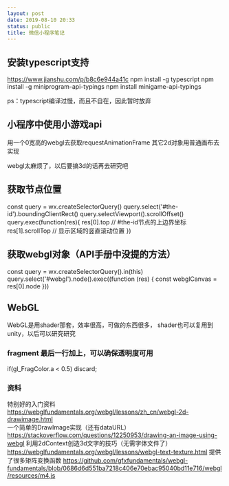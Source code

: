 ```yaml
---
layout: post
date: 2019-08-10 20:33
status: public
title: 微信小程序笔记
---
```


## 安装typescript支持
https://www.jianshu.com/p/b8c6e944a41c
npm install -g typescript
npm install -g miniprogram-api-typings
npm install minigame-api-typings

ps：typescript编译过慢，而且不自在，因此暂时放弃

## 小程序中使用小游戏api
用一个0宽高的webgl去获取requestAnimationFrame
其它2d对象用普通画布去实现

webgl太麻烦了，以后要搞3d的话再去研究吧

## 获取节点位置
const query = wx.createSelectorQuery()
query.select('#the-id').boundingClientRect()
query.selectViewport().scrollOffset()
query.exec(function(res){
  res[0].top       // #the-id节点的上边界坐标
  res[1].scrollTop // 显示区域的竖直滚动位置
})

## 获取webgl对象（API手册中没提的方法）
const query = wx.createSelectorQuery().in(this)
    query.select('#webgl').node().exec((function (res) {
        const webglCanvas = res[0].node
    }))
    
## WebGL
WebGL是用shader那套，效率很高，可做的东西很多，
shader也可以复用到unity，以后可以研究研究

### fragment 最后一行加上，可以确保透明度可用
if(gl_FragColor.a < 0.5)
  discard;
### 资料
特别好的入门资料 https://webglfundamentals.org/webgl/lessons/zh_cn/webgl-2d-drawimage.html    
一个简单的DrawImage实现（还有dataURL） https://stackoverflow.com/questions/12250953/drawing-an-image-using-webgl
利用2dContext创造3d文字的技巧（无需字体文件了） https://webglfundamentals.org/webgl/lessons/webgl-text-texture.html
提供了很多矩阵变换函数 https://github.com/gfxfundamentals/webgl-fundamentals/blob/0686d6d551ba7218c406e70ebac95040bd11e716/webgl/resources/m4.js